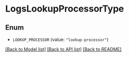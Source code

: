 # LogsLookupProcessorType

## Enum

- `LOOKUP_PROCESSOR` (value: `"lookup-processor"`)

[[Back to Model list]](../README.md#documentation-for-models) [[Back to API list]](../README.md#documentation-for-api-endpoints) [[Back to README]](../README.md)
